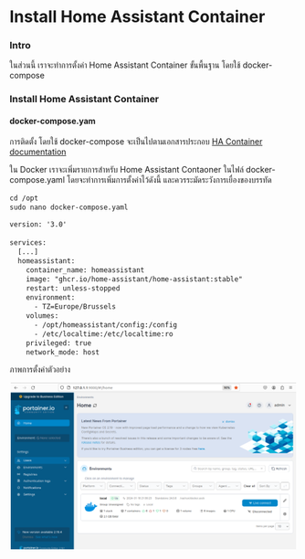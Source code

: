 # Install Home Assistant Container
### Intro  
ในส่วนนี้ เราจะทำการตั้งค่า Home Assistant Container ขั้นพื้นฐาน โดยใช้ docker-compose  
### Install Home Assistant Container  
#### docker-compose.yam
การติดตั้ง โดยใช้ docker-compose จะเป็นไปตามเอกสารประกอบ [ HA Container documentation](https://www.home-assistant.io/installation/linux#install-home-assistant-container)  

ใน Docker เราจะเพิ่มรายการสำหรับ Home Assistant Contaoner ในไฟล์ docker-compose.yaml โดยจะทำการเพิ่มการตั้งค่าไว้ดังนี้ และควรระมัดระวังการเยื่องของบรรทัด 

```
cd /opt
sudo nano docker-compose.yaml
```
```
version: '3.0'

services:
  [...]
  homeassistant:
    container_name: homeassistant
    image: "ghcr.io/home-assistant/home-assistant:stable"
    restart: unless-stopped
    environment:
      - TZ=Europe/Brussels
    volumes:
      - /opt/homeassistant/config:/config
      - /etc/localtime:/etc/localtime:ro
    privileged: true
    network_mode: host
```
ภาพการตั้งค่าตัวอย่าง  
<p align="center">
  <img src="picture/2_/2_.png" alt="Docker" width="500" heigh="700"/>
</p>

